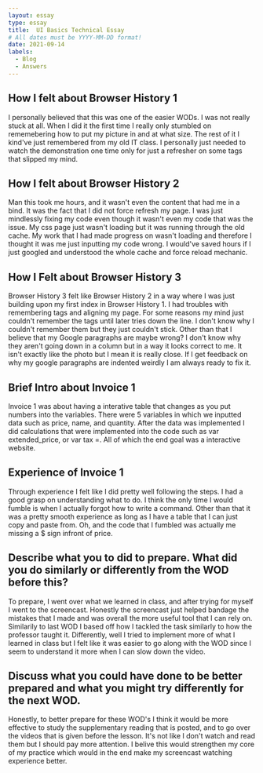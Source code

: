 ```yaml
---
layout: essay
type: essay
title:  UI Basics Technical Essay
# All dates must be YYYY-MM-DD format!
date: 2021-09-14
labels:
  - Blog
  - Answers
---
```


## How I felt about Browser History 1

I personally believed that this was one of the easier WODs. I was not really stuck at all. When I did it the first time I really only stumbled on rememebering how to put my picture in and at what size. The rest of it I kind've just remembered from my old IT class. I personally just needed to watch the demonstration one time only for just a refresher on some tags that slipped my mind.

## How I felt about Browser History 2

Man this took me hours, and it wasn't even the content that had me in a bind. It was the fact that I did not force refresh my page. I was just mindlessly fixing my code even though it wasn't even my code that was the issue. My css page just wasn't loading but it was running through the old cache. My work that I had made progress on wasn't loading and therefore I thought it was me just inputting my code wrong. I would've saved hours if I just googled and understood the whole cache and force reload mechanic.

## How I Felt about Browser History 3

Browser History 3 felt like Browser History 2 in a way where I was just building upon my first index in Browser History 1. I had troubles with remembering tags and aligning my page. For some reasons my mind just couldn't remember the tags until later tries down the line. I don't know why I couldn't remember them but they just couldn't stick. Other than that I believe that my Google paragraphs are maybe wrong? I don't know why they aren't going down in a column but in a way it looks correct to me. It isn't exactly like the photo but I mean it is really close. If I get feedback on why my google paragraphs are indented weirdly I am always ready to fix it.

## Brief Intro about Invoice 1

Invoice 1 was about having a interative table that changes as you put numbers into the variables. There were 5 variables in which we inputted data such as price, name, and quantity. After the data was implemented I did calculations that were implemented into the code such as var extended_price, or var tax =. All of which the end goal was a interactive website.

## Experience of Invoice 1

Through experience I felt like I did pretty well following the steps. I had a good grasp on understanding what to do. I think the only time I would fumble is when I actually forgot how to write a command. Other than that it was a pretty smooth experience as long as I have a table that I can just copy and paste from. Oh, and the code that I fumbled was actually me missing a $ sign infront of price.

## Describe what you to did to prepare. What did you do similarly or differently from the WOD before this?

To prepare, I went over what we learned in class, and after trying for myself I went to the screencast. Honestly the screencast just helped bandage the mistakes that I made and was overall the more useful tool that I can rely on. Similarily to last WOD I based off how I tackled the task similarly to how the professor taught it. Differently, well I tried to implement more of what I learned in class but I felt like it was easier to go along with the WOD since I seem to understand it more when I can slow down the video.

## Discuss what you could have done to be better prepared and what you might try differently for the next WOD.

Honestly, to better prepare for these WOD's I think it would be more effective to study the supplementary reading that is posted, and to go over the videos that is given before the lesson. It's not like I don't watch and read them but I should pay more attention. I belive this would strengthen my core of my practice which would in the end make my screencast watching experience better.
